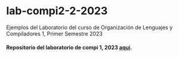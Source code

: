 # lab-compi2-2-2023
Ejemplos del Laboratorio del curso de Organización de Lenguajes y Compiladores 1, Primer Semestre 2023

#### Repositorio del laboratorio de compi 1, 2023 [aquí](https://github.com/cesar9401/lab-compi1-1-2023).

